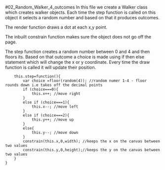 

#02_Random_Walker_4_outcomes
In this file we create a Walker class which creates walker objects. Each time the step function is called on this object it selects a random number and based on that it produces outcomes.


The render function draws a dot at each x,y point.

The inbuilt constrain function makes sure the object does not go off the page.

The step function creates a random number between 0 and 4 and then floors its. Based on that outcome a choice is made using if then else statement which will change the x or y coordinate. Every time the draw function is called it will update their position.

```
	this.step=function(){
		var choice =floor(random(4)); //random numer 1-4 - floor rounds down i.e takes off the decimal points 
		if (choice===0){
			this.x++; //move right
		}
		else if (choice===1){
			this.x--; //move left 
		}
		else if (choice===2){
			this.y++; //move up 
		}
		else{
			this.y--; //move down 
		}
		constrain(this.x,0,width); //keeps the x on the canvas between two values
		constrain(this.y,0,height);//keeps the y on the canvas between two values
	}
}

```


